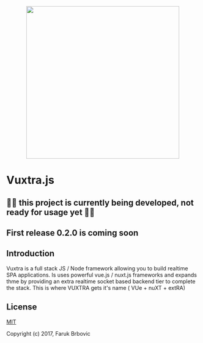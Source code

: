 <p align="center"><a href="https://vuxtra.com" target="_blank"><img width="400" src="https://avatars1.githubusercontent.com/u/32781718?s=400&v=4"></a></p>

# Vuxtra.js

## 🚧🚧 this project is currently being developed, not ready for usage yet 🚧🚧
## First release 0.2.0 is coming soon 

## Introduction

Vuxtra is a full stack JS / Node framework allowing you to build realtime SPA applications. 
Is uses powerful vue.js / nuxt.js frameworks and expands thme by providing an extra realtime socket based backend tier to complete the stack.
This is where VUXTRA gets it's name ( VUe + nuXT + extRA)

## License

[MIT](http://opensource.org/licenses/MIT)

Copyright (c) 2017, Faruk Brbovic